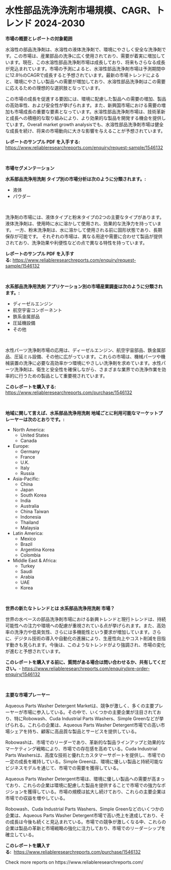<p><h1>水性部品洗浄洗剤市場規模、CAGR、トレンド 2024-2030</h1></p><p><strong>市場の概要とレポートの対象範囲</strong></p>
<p><p>水溶性の部品洗浄剤は、水溶性の液体洗浄剤で、環境にやさしく安全な洗浄剤です。この市場は、産業部品の洗浄に広く使用されており、需要が着実に増加しています。現在、この水溶性部品洗浄剤市場は成長しており、将来もさらなる成長が見込まれています。市場の予測によると、水溶性部品洗浄剤市場は予測期間中に12.8％のCAGRで成長すると予想されています。最新の市場トレンドによると、環境にやさしい製品への需要が増加しており、水溶性部品洗浄剤はこの需要に応えるための理想的な選択肢となっています。</p><p>この市場の成長を促進する要因には、環境に配慮した製品への需要の増加、製品の高効率性、および安全性が挙げられます。また、新興国市場における需要の増加も市場成長の重要な要素となっています。水溶性部品洗浄剤市場は、技術革新と成長への積極的な取り組みにより、より効果的な製品を開発する機会を提供しています。Overall market growth analysisでも、水溶性部品洗浄剤市場は健全な成長を続け、将来の市場動向に大きな影響を与えることが予想されています。</p></p>
<p><strong>レポートのサンプル PDF を入手する:</strong> <a href="https://www.reliableresearchreports.com/enquiry/request-sample/1546132">https://www.reliableresearchreports.com/enquiry/request-sample/1546132</a></p>
<p>&nbsp;</p>
<p><strong>市場セグメンテーション</strong></p>
<p><strong>水系部品洗浄用洗剤 タイプ別の市場分析は次のように分類されます。:</strong></p>
<p><ul><li>液体</li><li>パウダー</li></ul></p>
<p>&nbsp;</p>
<p><p>洗浄剤の市場には、液体タイプと粉末タイプの2つの主要なタイプがあります。 液体洗浄剤は、使用時に水に溶かして使用され、効果的な洗浄力を持っています。 一方、粉末洗浄剤は、水に溶かして使用される前に固形状態であり、長期保存が可能です。 それぞれの市場は、異なる用途や需要に合わせて製品が提供されており、洗浄効果や利便性などの点で異なる特性を持っています。</p></p>
<p><strong>レポートのサンプル PDF を入手する:</strong>&nbsp;<a href="https://www.reliableresearchreports.com/enquiry/request-sample/1546132">https://www.reliableresearchreports.com/enquiry/request-sample/1546132</a></p>
<p>&nbsp;</p>
<p><strong> 水系部品洗浄用洗剤 アプリケーション別の市場産業調査は次のように分類されます。:</strong></p>
<p><ul><li>ディーゼルエンジン</li><li>航空宇宙コンポーネント</li><li>鉄系金属部品</li><li>圧延機設備</li><li>その他</li></ul></p>
<p>&nbsp;</p>
<p><p>水性パーツ洗浄剤市場の応用は、ディーゼルエンジン、航空宇宙部品、鉄金属部品、圧延ミル設備、その他に広がっています。これらの市場は、機械パーツや機械装置の洗浄に必要な高効率かつ環境にやさしい洗浄剤を求めています。水性パーツ洗浄剤は、衛生と安全性を確保しながら、さまざまな業界での洗浄作業を効率的に行うための製品として重要視されています。</p></p>
<p><strong>このレポートを購入する:</strong>&nbsp; <a href="https://www.reliableresearchreports.com/purchase/1546132">https://www.reliableresearchreports.com/purchase/1546132</a></p>
<p>&nbsp;</p>
<p><strong>地域に関して言えば、水系部品洗浄用洗剤 地域ごとに利用可能なマーケットプレーヤーは次のとおりです。:</strong></p>
<p><ul>
    <li>
        North America:
        <ul>
            <li>United States</li>
            <li>Canada</li>
        </ul>
    </li>
    <li>
        Europe:
        <ul>
            <li>Germany</li>
            <li>France</li>
            <li>U.K.</li>
            <li>Italy</li>
            <li>Russia</li>
        </ul>
    </li>
    <li>
        Asia-Pacific:
        <ul>
            <li>China</li>
            <li>Japan</li>
            <li>South Korea</li>
            <li>India</li>
            <li>Australia</li>
            <li>China Taiwan</li>
            <li>Indonesia</li>
            <li>Thailand</li>
            <li>Malaysia</li>
        </ul>
    </li>
    <li>
        Latin America:
        <ul>
            <li>Mexico</li>
            <li>Brazil</li>
            <li>Argentina Korea</li>
            <li>Colombia</li>
        </ul>
    </li>
    <li>
        Middle East & Africa:
        <ul>
            <li>Turkey</li>
            <li>Saudi</li>
            <li>Arabia</li>
            <li>UAE</li>
            <li>Korea</li>
        </ul>
    </li>
    </ul></p>
<p>&nbsp;</p>
<p><strong>世界の新たなトレンドとは 水系部品洗浄用洗剤 市場？</strong></p>
<p><p>世界の水ベースの部品洗浄剤市場における新興トレンドと現行トレンドは、持続可能性への注力や環境への配慮が重視されている点が挙げられます。また、高効率の洗浄力や低臭気性、さらには多機能性という要求が増加しています。さらに、デジタル技術の導入や自動化の進展により、生産性向上やコスト削減を目指す動きも見られます。今後は、このようなトレンドがより強調され、市場の変化が進むと予想されています。</p></p>
<p><strong>このレポートを購入する前に、質問がある場合は問い合わせるか、共有してください。</strong>- <a href="https://www.reliableresearchreports.com/enquiry/pre-order-enquiry/1546132">https://www.reliableresearchreports.com/enquiry/pre-order-enquiry/1546132</a></p>
<p>&nbsp;</p>
<p><strong>主要な市場プレーヤー</strong></p>
<p><p>Aqueous Parts Washer Detergent Marketは、競争が激しく、多くの主要プレーヤーが市場に参入している。その中で、いくつかの主要企業が注目されており、特にRobowash、Cuda Industrial Parts Washers、Simple Greenなどが挙げられる。これらの企業は、Aqueous Parts Washer Detergent市場での高い市場シェアを持ち、顧客に高品質な製品とサービスを提供している。</p><p>Robowashは、市場でのリーダーであり、革新的な製品ラインアップと効果的なマーケティング戦略により、市場での存在感を高めている。Cuda Industrial Parts Washersは、高度な技術と優れたカスタマーサポートを提供し、市場での一定の成長を維持している。Simple Greenは、環境に優しい製品と持続可能なビジネスモデルを通じて、市場での需要を獲得している。</p><p>Aqueous Parts Washer Detergent市場は、環境に優しい製品への需要が高まっており、これらの企業は環境に配慮した製品を提供することで市場での強力なポジションを獲得している。市場の規模は拡大し続けており、これらの主要企業は市場での収益を増やしている。</p><p>Robowash、Cuda Industrial Parts Washers、Simple Greenなどのいくつかの企業は、Aqueous Parts Washer Detergent市場で高い売上を達成しており、その成長は今後も続くと見込まれている。市場での競争が激しくなる中、これらの企業は製品の革新と市場戦略の強化に注力しており、市場でのリーダーシップを確立している。</p></p>
<p><strong>このレポートを購入する:</strong>&nbsp;&nbsp;<a href="https://www.reliableresearchreports.com/purchase/1546132">https://www.reliableresearchreports.com/purchase/1546132</a></p>
<p>Check more reports on https://www.reliableresearchreports.com/</p>